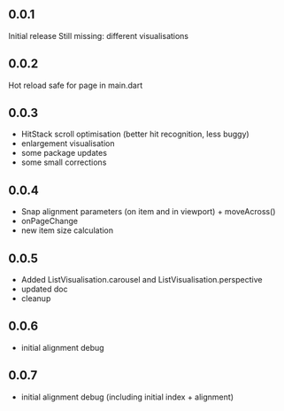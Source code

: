 ## 0.0.1

Initial release
Still missing: different visualisations

## 0.0.2

Hot reload safe for page in main.dart


## 0.0.3

- HitStack scroll optimisation (better hit recognition, less buggy)
- enlargement visualisation
- some package updates
- some small corrections

## 0.0.4

- Snap alignment parameters (on item and in viewport) + moveAcross()
- onPageChange
- new item size calculation

## 0.0.5

- Added ListVisualisation.carousel and ListVisualisation.perspective
- updated doc
- cleanup

## 0.0.6

- initial alignment debug

## 0.0.7

- initial alignment debug (including initial index + alignment)

